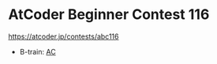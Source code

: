 # AtCoder Beginner Contest 116

https://atcoder.jp/contests/abc116

- B-train: [AC](https://atcoder.jp/contests/abc116/submissions/35037796)
